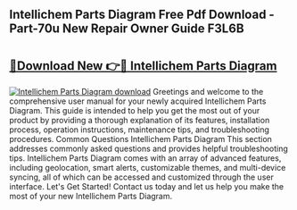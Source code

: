 ## Intellichem Parts Diagram Free Pdf Download - Part-70u New Repair Owner Guide F3L6B

# <h2><a href="http://dflqrnr.blite.top/?on=Intellichem+Parts+Diagram">🔗Download New 👉🔴 Intellichem Parts Diagram</a></h2>

[![Intellichem Parts Diagram download](https://i.imgur.com/lujVjoI.png)](http://dflqrnr.blite.top/?on=Intellichem+Parts+Diagram)
Greetings and welcome to the comprehensive user manual for your newly acquired Intellichem Parts Diagram. This guide is intended to help you get the most out of your product by providing a thorough explanation of its features, installation process, operation instructions, maintenance tips, and troubleshooting procedures. Common Questions Intellichem Parts Diagram This section addresses commonly asked questions and provides helpful troubleshooting tips. Intellichem Parts Diagram comes with an array of advanced features, including geolocation, smart alerts, customizable themes, and multi-device syncing, all of which can be accessed and customized through the user interface. Let's Get Started! Contact us today and let us help you make the most of your new Intellichem Parts Diagram.
